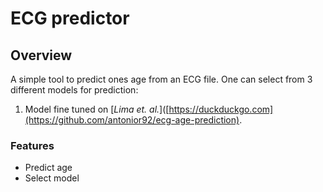 # ECG predictor
## Overview
A simple tool to predict ones age from an ECG file. One can select from 3 different models for prediction:
1. Model fine tuned on [<em>Lima et. al.</em>]([https://duckduckgo.com](https://github.com/antonior92/ecg-age-prediction).

### Features
* Predict age
* Select model
